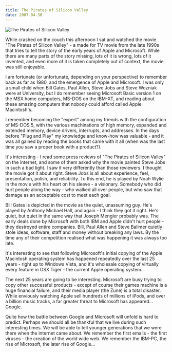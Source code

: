 ```yaml
---
title: The Pirates of Silicon Valley
date: 2007-04-30
---
```


![The Pirates of Silicon Valley](https://source.unsplash.com/DWyRC2juMgs/1600x900)

While crashed on the couch this afternoon I sat and watched the movie "The Pirates of Silicon Valley" - a made for TV movie from the late 1990s that tries to tell the story of the early years of Apple and Microsoft. While there are many parts of the story missing, lots of it is wrong, lots of it invented, and even more of it is taken completely out of context, the movie was still enjoyable.

I am fortunate (or unfortunate, depending on your perspective) to remember back as far as 1980, and the emergence of Apple and Microsoft. I was only a small child when Bill Gates, Paul Allen, Steve Jobs and Steve Wozniak were at University, but I do remember seeing Microsoft Basic version 1 on the MSX home computers, MS-DOS on the IBM-XT, and reading about these amazing computers that nobody could afford called Apple Macintosh's.

I remember becoming the "expert" among my friends with the configuration of MS-DOS 5, with the various machinations of high memory, expanded and extended memory, device drivers, interrupts, and addresses. In the days before "Plug and Play" my knowledge and know-how was valuable - and it was all gained by reading the books that came with it all (when was the last time you saw a proper book with a product?).

It's interesting - I read some press reviews of "The Pirates of Silicon Valley" on the internet, and some of them asked why the movie painted Steve Jobs in such a bad light. I saw it very differently than those reviewers. I thought the movie got it about right. Steve Jobs is all about experience, feel, presentation, polish, and reliability. To this end, he is played by Noah Wylie in the movie with his heart on his sleeve - a visionary. Somebody who did hurt people along the way - who walked all over people, but who saw that damage as an acceptable cost to meet each goal.

Bill Gates is depicted in the movie as the quiet, unassuming guy. He's played by Anthony Michael Hall, and again - I think they got it right. He's quiet, but quiet in the same way that Joseph Mengler probably was. The early deals done by Microsoft with both IBM and Apple didn't hurt people - they destroyed entire companies. Bill, Paul Allen and Steve Ballmer quietly stole ideas, software, staff and money without breaking any laws. By the time any of their competition realised what was happening it was always too late.

It's interesting to see that following Microsoft's initial copying of the Apple Macintosh operating system has happened repeatedly over the last 25 years - right up to Windows Vista, and it's wholesale copying of virtually every feature in OSX Tiger - the current Apple operating system.

The next 25 years are going to be interesting. Microsoft are busy trying to copy other successful products - except of course their games machine is a huge financial failure, and their media player (the Zune) is a total disaster. While enviously watching Apple sell hundreds of millions of iPods, and over a billion music tracks, a far greater threat to Microsoft has appeared... Google.

Quite how the battle between Google and Microsoft will unfold is hard to predict. Perhaps we should all be thankful that we live during such interesting times. We will be able to tell younger generations that we were there when the internet came about. We remember the first emails - the first viruses - the creation of the world wide web. We remember the IBM-PC, the rise of Microsoft, the later rise of Google...